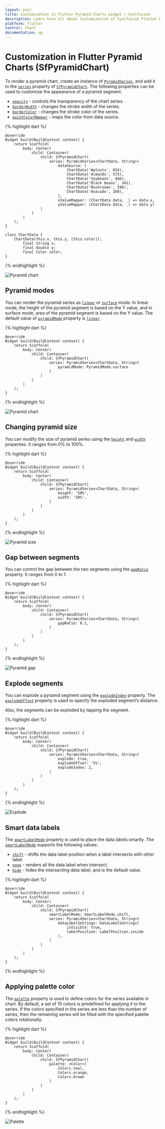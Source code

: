 ```yaml
---
layout: post
title: Customization in Flutter Pyramid Charts widget | Syncfusion 
description: Learn here all about Customization of Syncfusion Flutter Pyramid Charts (SfPyramidChart) widget and more.
platform: flutter
control: Chart
documentation: ug
---
```


# Customization in Flutter Pyramid Charts (SfPyramidChart)

To render a pyramid chart, create an instance of [`PyramidSeries`](https://pub.dev/documentation/syncfusion_flutter_charts/latest/charts/PyramidSeries-class.html), and add it to the [`series`](https://pub.dev/documentation/syncfusion_flutter_charts/latest/charts/SfPyramidChart/series.html) property of [`SfPyramidChart`](https://pub.dev/documentation/syncfusion_flutter_charts/latest/charts/SfPyramidChart-class.html). The following properties can be used to customize the appearance of a pyramid segment.

* [`opacity`](https://pub.dev/documentation/syncfusion_flutter_charts/latest/charts/PyramidSeries/opacity.html) - controls the transparency of the chart series.
* [`borderWidth`](https://pub.dev/documentation/syncfusion_flutter_charts/latest/charts/PyramidSeries/borderWidth.html) - changes the stroke width of the series.
* [`borderColor`](https://pub.dev/documentation/syncfusion_flutter_charts/latest/charts/PyramidSeries/borderColor.html) - changes the stroke color of the series.
* [`pointColorMapper`](https://pub.dev/documentation/syncfusion_flutter_charts/latest/charts/PyramidSeries/pointColorMapper.html) - maps the color from data source.

{% highlight dart %} 

    @override
    Widget build(BuildContext context) {
        return Scaffold(
            body: Center(
                child: Container(
                    child: SfPyramidChart(
                        series: PyramidSeries<ChartData, String>(
                            dataSource: [
                                ChartData('Walnuts', 654),
                                ChartData('Almonds', 575),
                                ChartData('Soybeans', 446),
                                ChartData('Black beans', 341),
                                ChartData('Mushrooms', 296),
                                ChartData('Avacado', 160),
                            ],
                            xValueMapper: (ChartData data, _) => data.x,
                            yValueMapper: (ChartData data, _) => data.y)
                    )
                )
            )
        );
    }

    class ChartData {
        ChartData(this.x, this.y, [this.color]);
            final String x;
            final double y;
            final Color color;
    }

{% endhighlight %}

![Pyramid chart](images/pyramid-charts/pyramid.jpg)

## Pyramid modes

You can render the pyramid series as [`linear`](https://pub.dev/documentation/syncfusion_flutter_charts/latest/charts/PyramidMode-class.html) or [`surface`](https://pub.dev/documentation/syncfusion_flutter_charts/latest/charts/PyramidMode-class.html) mode. In linear mode, the height of the pyramid segment is based on the Y value, and in surface mode, area of the pyramid segment is based on the Y value. The default value of [`pyramidMode`](https://pub.dev/documentation/syncfusion_flutter_charts/latest/charts/PyramidMode-class.html) property is [`linear`](https://pub.dev/documentation/syncfusion_flutter_charts/latest/charts/PyramidMode-class.html).

{% highlight dart %} 

    @override
    Widget build(BuildContext context) {
        return Scaffold(
            body: Center(
                child: Container(
                    child: SfPyramidChart(
                        series: PyramidSeries<ChartData, String>(
                            pyramidMode: PyramidMode.surface
                        )
                    )
                )
            )
        );
    }

{% endhighlight %}

![Pyramid chart](images/pyramid-charts/pyramid_surface.jpg)

## Changing pyramid size

You can modify the size of pyramid series using the [`height`](https://pub.dev/documentation/syncfusion_flutter_charts/latest/charts/PyramidSeries/height.html) and [`width`](https://pub.dev/documentation/syncfusion_flutter_charts/latest/charts/PyramidSeries/width.html) properties. It ranges from 0% to 100%.

{% highlight dart %} 

    @override
    Widget build(BuildContext context) {
        return Scaffold(
            body: Center(
                child: Container(
                    child: SfPyramidChart(
                        series: PyramidSeries<ChartData, String>(
                            height: '50%',
                            width: '50%',
                        )
                    )
                )
            )
        );
    }

{% endhighlight %}

![Pyramid size](images/pyramid-charts/pyramid_size.jpg)

## Gap between segments

You can control the gap between the two segments using the [`gapRatio`](https://pub.dev/documentation/syncfusion_flutter_charts/latest/charts/PyramidSeries/gapRatio.html) property. It ranges from 0 to 1.

{% highlight dart %} 

    @override
    Widget build(BuildContext context) {
        return Scaffold(
            body: Center(
                child: Container(
                    child: SfPyramidChart(
                        series: PyramidSeries<ChartData, String>(
                            gapRatio: 0.1,
                        )
                    )
                )
            )
        );
    }

{% endhighlight %}

![Pyramid gap](images/pyramid-charts/pyramid_gap.jpg)

## Explode segments

You can explode a pyramid segment using the [`explodeIndex`](https://pub.dev/documentation/syncfusion_flutter_charts/latest/charts/PyramidSeries/explodeIndex.html) property. The [`explodeOffset`](https://pub.dev/documentation/syncfusion_flutter_charts/latest/charts/PyramidSeries/explodeOffset.html) property is used to specify the exploded segment’s distance.

Also, the segments can be exploded by tapping the segment.

{% highlight dart %} 

    @override
    Widget build(BuildContext context) {
        return Scaffold(
            body: Center(
                child: Container(
                    child: SfPyramidChart(
                        series: PyramidSeries<ChartData, String>(
                            explode: true,
                            explodeOffset: '5%',
                            explodeIndex: 2,
                        )
                    )
                )
            )
        );
    }

{% endhighlight %}

![Explode](images/pyramid-charts/pyramid_explode.jpg)

## Smart data labels

The [`smartLabelMode`](https://pub.dev/documentation/syncfusion_flutter_charts/latest/charts/SfPyramidChart/smartLabelMode.html) property is used to place the data labels smartly. The [`smartLabelMode`](https://pub.dev/documentation/syncfusion_flutter_charts/latest/charts/SfPyramidChart/smartLabelMode.html) supports the following values:

* [`shift`](https://pub.dev/documentation/syncfusion_flutter_charts/latest/charts/SmartLabelMode-class.html) - shifts the data label position when a label intersects with other label.
* [`none`](https://pub.dev/documentation/syncfusion_flutter_charts/latest/charts/SmartLabelMode-class.html) - renders all the data label when intersect.
* [`hide`](https://pub.dev/documentation/syncfusion_flutter_charts/latest/charts/SmartLabelMode-class.html) - hides the intersecting data label, and is the default value.

{% highlight dart %} 

    @override
    Widget build(BuildContext context) {
        return Scaffold(
            body: Center(
                child: Container(
                    child: SfPyramidChart(
                        smartLabelMode: SmartLabelMode.shift,
                        series: PyramidSeries<ChartData, String>(
                            dataLabelSettings: DataLabelSettings(
                                isVisible: true, 
                                labelPosition: LabelPosition.inside
                            ),
                        )
                    )
                )
            )
        );
    }

{% endhighlight %}

## Applying palette color

The [`palette`](https://pub.dev/documentation/syncfusion_flutter_charts/latest/charts/SfPyramidChart/palette.html) property is used to define colors for the series available in chart. By default, a set of 10 colors is predefined for applying it to the series. If the colors specified in the series are less than the number of series, then the remaining series will be filled with the specified palette colors rotationally.

{% highlight dart %} 

    @override
    Widget build(BuildContext context) {
        return Scaffold(
            body: Center(
                child: Container(
                    child: SfPyramidChart(
                        palette: <Color>[
                            Colors.teal,
                            Colors.orange,
                            Colors.brown
                        ]
                    )
                )
            )
        );
    }

{% endhighlight %}

![Palette](images/pyramid-charts/pyramid_palette.jpg)
